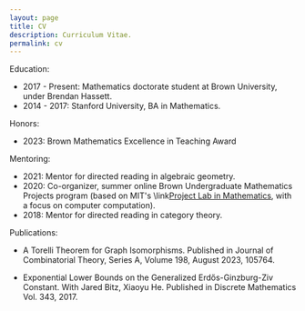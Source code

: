 ```yaml
---
layout: page
title: CV
description: Curriculum Vitae.
permalink: cv
---
```


Education:
* 2017 - Present: Mathematics doctorate student at Brown University, under Brendan Hassett.
* 2014 - 2017: Stanford University, BA in Mathematics.

Honors:
* 2023: Brown Mathematics Excellence in Teaching Award

Mentoring:
* 2021: Mentor for directed reading in algebraic geometry.
* 2020: Co-organizer, summer online Brown Undergraduate Mathematics Projects program (based on MIT's \link[Project Lab in Mathematics](https://mitocw.ups.edu.ec/courses/mathematics/18-821-project-laboratory-in-mathematics-spring-2013/introduction/), with a focus on computer computation).
* 2018: Mentor for directed reading in category theory.

Publications:
* A Torelli Theorem for Graph Isomorphisms. Published in Journal of Combinatorial Theory, Series A, Volume 198, August 2023, 105764.
- Exponential Lower Bounds on the Generalized Erdős-Ginzburg-Ziv Constant. With Jared Bitz, Xiaoyu He. Published in Discrete Mathematics Vol. 343, 2017.